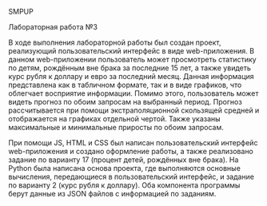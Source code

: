 SMPUP

Лабораторная работа №3

В ходе выполнения лабораторной работы был создан проект, реализующий пользовательский интерфейс в виде web-приложения.
В данном web-приложении пользователь может просмотреть статистику по детям, рождённым вне брака за последние 15 лет, а также увидеть курс рубля к доллару и евро за последний месяц. Данная информация представлена как в табличном формате, так и в виде графиков, что облегчает восприятие информации.
Помимо этого, пользователь может видеть прогноз по обоим запросам на выбранный период. Прогноз рассчитывается при помощи экстраполяционной скользящей средней и отображается на графиках отдельной чертой. Также указаны максимальные и минимальные приросты по обоим запросам.

При помощи JS, HTML и CSS был написан пользовательский интерфейс web-приложения и создано оформление работы, а также реализовано задание по варианту 17 (процент детей, рождённых вне брака). На Python была написана основа проекта, где выполняются основные вычисления, передающиеся в пользовательский интерфейс, и задание по варианту 2 (курс рубля к доллару).
Оба компонента программы берут данные из JSON файлов с информацией по заданиям.
